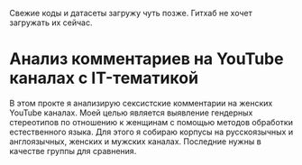 Свежие коды и датасеты загружу чуть позже. Гитхаб не хочет загружать их сейчас. 




# Анализ комментариев на YouTube каналах с IT-тематикой

В этом прокте я анализирую сексистские комментарии на женских YouTube каналах. Моей целью является выявление гендерных стереотипов по отношению к женщинам с помощью методов обработки естественного языка. Для этого я собираю корпусы на русскоязычных и англоязычных, женских и мужских каналах. Последние нужны в качестве группы для сравнения.
